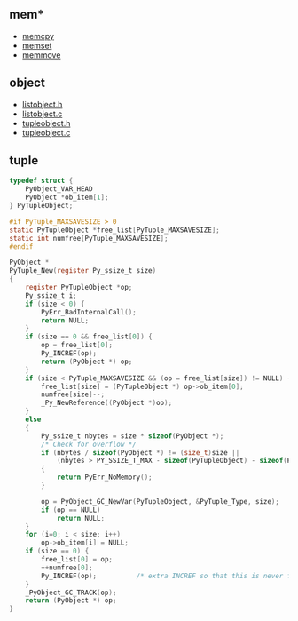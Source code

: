 ## mem*

- [memcpy](http://www.runoob.com/cprogramming/c-function-memcpy.html)
- [memset](http://www.runoob.com/cprogramming/c-function-memset.html)
- [memmove](http://www.runoob.com/cprogramming/c-function-memmove.html)

## object

- [listobject.h](https://github.com/gaoxinge/cpython/blob/2.7/Include/listobject.h)
- [listobject.c](https://github.com/gaoxinge/cpython/blob/2.7/Objects/listobject.c)
- [tupleobject.h](https://github.com/gaoxinge/cpython/blob/2.7/Include/tupleobject.h)
- [tupleobject.c](https://github.com/gaoxinge/cpython/blob/2.7/Objects/tupleobject.c)

## tuple

```c
typedef struct {
    PyObject_VAR_HEAD
    PyObject *ob_item[1];
} PyTupleObject;
```

```c
#if PyTuple_MAXSAVESIZE > 0
static PyTupleObject *free_list[PyTuple_MAXSAVESIZE];
static int numfree[PyTuple_MAXSAVESIZE];
#endif
```

```c
PyObject *
PyTuple_New(register Py_ssize_t size)
{
    register PyTupleObject *op;
    Py_ssize_t i;
    if (size < 0) {
        PyErr_BadInternalCall();
        return NULL;
    }
    if (size == 0 && free_list[0]) {
        op = free_list[0];
        Py_INCREF(op);
        return (PyObject *) op;
    }
    if (size < PyTuple_MAXSAVESIZE && (op = free_list[size]) != NULL) {
        free_list[size] = (PyTupleObject *) op->ob_item[0];
        numfree[size]--;
        _Py_NewReference((PyObject *)op);
    }
    else
    {
        Py_ssize_t nbytes = size * sizeof(PyObject *);
        /* Check for overflow */
        if (nbytes / sizeof(PyObject *) != (size_t)size ||
            (nbytes > PY_SSIZE_T_MAX - sizeof(PyTupleObject) - sizeof(PyObject *)))
        {
            return PyErr_NoMemory();
        }

        op = PyObject_GC_NewVar(PyTupleObject, &PyTuple_Type, size);
        if (op == NULL)
            return NULL;
    }
    for (i=0; i < size; i++)
        op->ob_item[i] = NULL;
    if (size == 0) {
        free_list[0] = op;
        ++numfree[0];
        Py_INCREF(op);          /* extra INCREF so that this is never freed */
    }
    _PyObject_GC_TRACK(op);
    return (PyObject *) op;
}
```